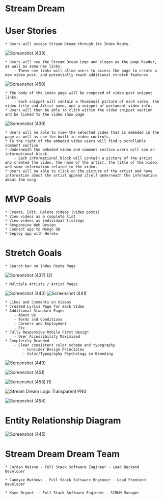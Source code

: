 # Stream Dream

# User Stories
    * Users will access Stream Dream through its Index Route.
    
![Screenshot (438)](https://user-images.githubusercontent.com/98247684/165393468-3bdc1909-c86a-4475-87d2-9d75e7bbe780.png)
    
    * Users will see the Stream Dream Logo and slogan as the page header, as well as some nav links.
        - These nav links will allow users to access the page to create a new video post, and potentially reach additional stretch features.
	
![Screenshot (450)](https://user-images.githubusercontent.com/98247684/165416646-1b99bd3c-29a2-48b0-b2fb-02a1da680f2d.png)

	
    * The body of the index page will be composed of video post snippet links.
        - Each snippet will contain a thumbnail picture of each video, the video title and Artist name, and a snippet of pertanent video info.
    * Users will then be able to click within the video snippet section and be linked to the video show page 
    
![Screenshot (439)](https://user-images.githubusercontent.com/98247684/165393805-9d76cce2-ad94-43c5-82e4-aa7849b20f9e.png)

    
    * Users will be able to view the selected video that is embeded in the page as well as use the built in video controls.
    * To the right of the embeded video users will find a scrollable comment section
    * Underneath the embeded video and comment section users will see an informational block.
        - Each informational block will contain a picture of the artist who created the video, the name of the artist, the title of the video, and some information related to the video.
    * Users will be able to click on the picture of the artist and have information about the artist append itself underneath the information about the song.

# MVP Goals
	* Create, Edit, Delete Videos (video posts)
	* View videos as a complete list
	* View videos as individual listings
	* Responsive Web Design
	* Connect app to Mongo DB
	* Deploy app with Heroku

# Stretch Goals
    * Search bar on Index Route Page

![Screenshot (437) (2)](https://user-images.githubusercontent.com/98247684/165393880-1bf65b2d-c8c6-4fa8-8679-47a5dd18167a.png)

	* Multiple Artists / Artist Pages
	
![Screenshot (440)](https://user-images.githubusercontent.com/98247684/165393944-2fa5c540-9445-4562-a4dd-c8068d8f24a2.png)
![Screenshot (441)](https://user-images.githubusercontent.com/98247684/165393981-5fb6dcd1-5468-4814-93c7-43b4d52d9318.png)

	* Likes and Comments on Videos
	* Created Lyrics Page for each Video
	* Additional Standard Pages
		- About Us
		- Terms and Conditions
		- Careers and Employment
		- Etc
	* Fully Responsive Mobile First Design
		- User Accessibility Maximized
	* Completely Branded
		- Clear consistent color scheme and typography
			- Consider Design Principles
			- Color/Typography Psychology in Branding
			
![Screenshot (449)](https://user-images.githubusercontent.com/98247684/165414835-dabf74ee-d806-439a-a389-cfa65acac752.png)

![Screenshot (451)](https://user-images.githubusercontent.com/98247684/165416670-2dbcb93e-0468-4929-9019-e0017fb88e06.png)

![Screenshot (453) (1)](https://user-images.githubusercontent.com/98247684/165502315-7acbca8e-e7b7-40f1-aef0-66358247d5b0.png)

![Stream Dream Logo Transparent PNG](https://user-images.githubusercontent.com/98247684/165502380-500cd3b2-a238-45e7-8ad1-db79cd302a82.png)

![Screenshot (454)](https://user-images.githubusercontent.com/98247684/165503314-8e25291d-a83a-4007-ba47-47cdff9fb7aa.png)



# Entity Relationship Diagram

![Screenshot (445)](https://user-images.githubusercontent.com/98247684/165414863-4e6465e5-02e7-4a5b-9a05-43b17190df2a.png)

# Stream Dream Dream Team

	* Jordan Majane - Full Stack Software Engineer - Lead Backend Developer
	
	* Candyce Mathews - Full Stack Software Engineer - Lead Frontend Developer
	
	* Kaye Bryant  - Full Stack Software Engineer - SCRUM Manager

